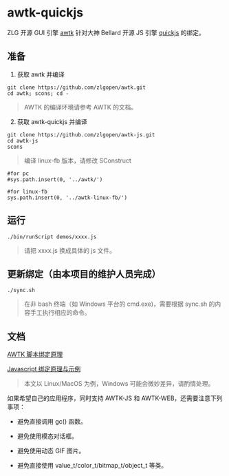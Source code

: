 # awtk-quickjs

ZLG 开源 GUI 引擎 [awtk](https://github.com/zlgopen/awtk) 针对大神 Bellard 开源 JS 引擎 [quickjs](https://github.com/quickjs-zh/QuickJS) 的绑定。

## 准备

1. 获取 awtk 并编译

```
git clone https://github.com/zlgopen/awtk.git
cd awtk; scons; cd -
```
> AWTK 的编译环境请参考 AWTK 的文档。

2. 获取 awtk-quickjs 并编译

```
git clone https://github.com/zlgopen/awtk-js.git
cd awtk-js
scons
```

> 编译 linux-fb 版本，请修改 SConstruct

```
#for pc
#sys.path.insert(0, '../awtk/')

#for linux-fb
sys.path.insert(0, '../awtk-linux-fb/')
```

## 运行

```
./bin/runScript demos/xxxx.js
```

> 请把 xxxx.js 换成具体的 js 文件。

## 更新绑定（由本项目的维护人员完成）

```
./sync.sh
```

> 在非 bash 终端（如 Windows 平台的 cmd.exe)，需要根据 sync.sh 的内容手工执行相应的命令。

## 文档

[AWTK 脚本绑定原理](https://github.com/zlgopen/awtk/blob/master/docs/script_binding.md)

[Javascript 绑定原理与示例](https://github.com/zlgopen/awtk-binding/blob/master/docs/binding_js.md)

> 本文以 Linux/MacOS 为例，Windows 可能会微妙差异，请酌情处理。

如果希望自己的应用程序，同时支持 AWTK-JS 和 AWTK-WEB，还需要注意下列事项：

* 避免直接调用 gc() 函数。

* 避免使用模态对话框。

* 避免使用动态 GIF 图片。

* 避免直接使用 value\_t/color\_t/bitmap\_t/object\_t 等类。
